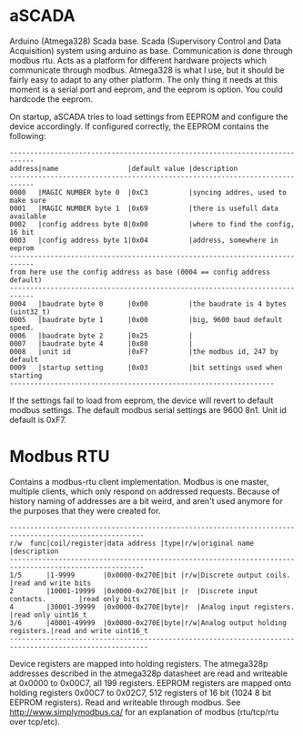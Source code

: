 # aSCADA
Arduino (Atmega328) Scada base. Scada (Supervisory Control and Data Acquisition) system using arduino as base.
Communication is done through modbus rtu. Acts as a platform for different hardware projects which communicate through 
modbus. Atmega328 is what I use, but it should be fairly easy to adapt to any other platform. The only thing it needs 
at this moment is a serial port and eeprom, and the eeprom is option. You could hardcode the eeprom.

On startup, aSCADA tries to load settings from EEPROM and configure the device accordingly. If configured correctly, the EEPROM contains the following: 
```
----------------------------------------------------------------------------
address|name                 |default value |description
----------------------------------------------------------------------------
0000   |MAGIC NUMBER byte 0  |0xC3          |syncing addres, used to make sure
0001   |MAGIC NUMBER byte 1  |0x69          |there is usefull data available
0002   |config address byte 0|0x00          |where to find the config, 16 bit
0003   |config address byte 1|0x04          |address, somewhere in eeprom
----------------------------------------------------------------------------
from here use the config address as base (0004 == config address default)
----------------------------------------------------------------------------
0004   |baudrate byte 0      |0x00          |the baudrate is 4 bytes (uint32_t) 
0005   |baudrate byte 1      |0x00          |big, 9600 baud default speed.
0006   |baudrate byte 2      |0x25          |
0007   |baudrate byte 4      |0x80          |
0008   |unit id              |0xF7          |the modbus id, 247 by default
0009   |startup setting      |0x03          |bit settings used when starting
-----------------------------------------------------------------
```

If the settings fail to load from eeprom, the device will revert to default modbus settings. The default modbus serial settings are 9600 8n1. Unit id default is 0xF7.

# Modbus RTU
Contains a modbus-rtu client implementation. Modbus is one master, multiple clients, which only respond on addressed requests. 
Because of history naming of addresses are a bit weird, and aren't used anymore for the purposes that they were created for.

```
-------------------------------------------------------------------------------------------------------
r/w  func|coil/register|data address |type|r/w|original name                   |description
-------------------------------------------------------------------------------------------------------
1/5      |1-9999       |0x0000-0x270E|bit |r/w|Discrete output coils.          |read and write bits
2        |10001-19999  |0x0000-0x270E|bit |r  |Discrete input contacts.        |read only bits
4        |30001-39999  |0x0000-0x270E|byte|r  |Analog input registers.         |read only uint16_t
3/6      |40001-49999  |0x0000-0x270E|byte|r/w|Analog output holding registers.|read and write uint16_t
--------------------------------------------------------------------------------------------------------
```

Device registers are mapped into holding registers. The atmega328p addresses described in the atmega328p datasheet are read and writeable at 0x0000 to 0x00C7, all 199 registers. 
EEPROM registers are mapped onto holding registers 0x00C7 to 0x02C7, 512 registers of 16 bit (1024 8 bit EEPROM registers). Read and writeable through modbus.
See http://www.simplymodbus.ca/ for an explanation of modbus (rtu/tcp/rtu over tcp/etc). 
